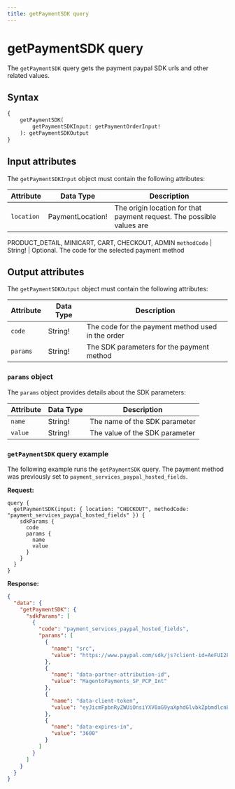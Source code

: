 ```yaml
---
title: getPaymentSDK query
---
```


# getPaymentSDK query

The `getPaymentSDK` query gets the payment paypal SDK urls and other related values.

## Syntax

```graphql
{ 
    getPaymentSDK(
        getPaymentSDKInput: getPaymentOrderInput! 
    ): getPaymentSDKOutput    
}
```

## Input attributes

The `getPaymentSDKInput` object must contain the following attributes:

Attribute |  Data Type | Description
--- | --- | ---
`location` | PaymentLocation! | The origin location for that payment request. The possible values are
PRODUCT_DETAIL, MINICART, CART, CHECKOUT, ADMIN
`methodCode` | String! | Optional. The code for the selected payment method

## Output attributes

The `getPaymentSDKOutput` object must contain the following attributes:

Attribute |  Data Type | Description
--- | --- | ---
`code` | String! | The code for the payment method used in the order
`params` | String! | The SDK parameters for the payment method

### `params` object

The `params` object provides details about the SDK parameters:

Attribute |  Data Type | Description
--- | --- | ---
`name` | String! | The name of the SDK parameter
`value` | String! | The value of the SDK parameter

### `getPaymentSDK` query example

The following example runs the `getPaymentSDK` query. The payment method was previously set to `payment_services_paypal_hosted_fields`.

**Request:**

```text
query {
  getPaymentSDK(input: { location: "CHECKOUT", methodCode: "payment_services_paypal_hosted_fields" }) {
    sdkParams {
      code
      params {
        name
        value
      }
    }
  }
}
```

**Response:**

```json
{
  "data": {
    "getPaymentSDK": {
      "sdkParams": [
        {
          "code": "payment_services_paypal_hosted_fields",
          "params": [
            {
              "name": "src",
              "value": "https://www.paypal.com/sdk/js?client-id=AeFUI2PCqy7MicQ1gLbJf_8T7XUlEG51Pdd7sn2LE3d0_qAVhVBm4VOpPGmV08S9qsMCPXSCiBslhV53&intent=authorize&locale=en_US&merchant-id=2PZE7VHLY4B94&currency=USD&disable-funding=bancontact,boleto,boletobancario,blik,eps,giropay,ideal,itau,mercadopago,multibanco,mybank,oxxo,payu,p24,satispay,sepa,sofort,trustly,wechatpay&components=hosted-fields"
            },
            {
              "name": "data-partner-attribution-id",
              "value": "MagentoPayments_SP_PCP_Int"
            },
            {
              "name": "data-client-token",
              "value": "eyJicmFpbnRyZWUiOnsiYXV0aG9yaXphdGlvbkZpbmdlcnByaW50IjoiYmZhNzc0YjUxOTNkZDlmYzI1MTk1ZGUxZGRkZjAwMDJkYjUzMmUyNWU4YjA3YjQwMzFhNTlkMjMyMjA4MTdkNnxtZXJjaGFudF9pZD1yd3dua3FnMnhnNTZobTJuJnB1YmxpY19rZXk9NjNrdm4zN3Z0MjlxYjRkZiZjcmVhdGVkX2F0PTIwMjMtMTAtMTFUMTQ6NDY6MzkuNzI2WiIsInZlcnNpb24iOiIzLXBheXBhbCJ9LCJwYXlwYWwiOnsiaWRUb2tlbiI6bnVsbCwiYWNjZXNzVG9rZW4iOiJBMjFBQUlSQWw2N2tQZm1FVndkYl9fOU1XSEd6OFlHNjVlWmZxdjJTVHhfcUUwTU1kQno3M1NWRDRHSlh1MlNEVGs2dlVhLXZad1R2TmZ6WEF6ZDBkWDFsM1A4UDhlTXN3In19"
            },
            {
              "name": "data-expires-in",
              "value": "3600"
            }
          ]
        }
      ]
    }
  }
}
```
